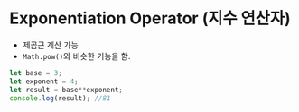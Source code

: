 # Exponentiation Operator \(지수 연산자\)

* 제곱근 계산 가능
* `Math.pow()`와 비슷한 기능을 함.

```javascript
let base = 3;
let exponent = 4;
let result = base**exponent;
console.log(result); //81
```

